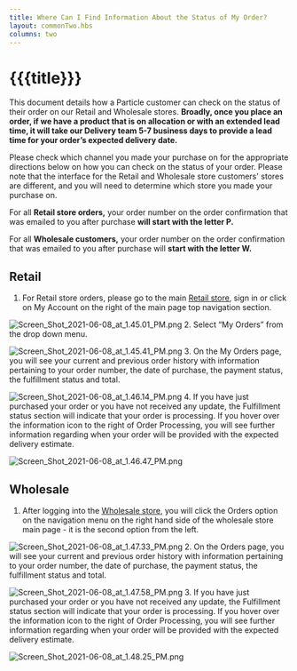 ```yaml
---
title: Where Can I Find Information About the Status of My Order?
layout: commonTwo.hbs
columns: two
---
```


# {{{title}}}
This document details how a Particle customer can check on the status of their order on our Retail and Wholesale stores. **Broadly, once you place an order, if we have a product that is on allocation or with an extended lead time, it will take our Delivery team 5-7 business days to provide a lead time for your order’s expected delivery date.**

  
Please check which channel you made your purchase on for the appropriate directions below on how you can check on the status of your order. Please note that the interface for the Retail and Wholesale store customers' stores are different, and you will need to determine which store you made your purchase on.   
  
For all **Retail store orders,** your order number on the order confirmation that was emailed to you after purchase **will start with the letter P.**   
  
For all **Wholesale customers,** your order number on the order confirmation that was emailed to you after purchase will **start with the letter W.**

## Retail

1. For Retail store orders, please go to the main [Retail store](https://store.particle.io/), sign in or click on My Account on the right of the main page top navigation section.  
    
![Screen_Shot_2021-06-08_at_1.45.01_PM.png](/assets/images/support/Screen_Shot_2021-06-08_at_1.45.01_PM.png)
2. Select “My Orders” from the drop down menu.  
    
![Screen_Shot_2021-06-08_at_1.45.41_PM.png](/assets/images/support/Screen_Shot_2021-06-08_at_1.45.41_PM.png)
3. On the My Orders page, you will see your current and previous order history with information pertaining to your order number, the date of purchase, the payment status, the fulfillment status and total.  
    
![Screen_Shot_2021-06-08_at_1.46.14_PM.png](/assets/images/support/Screen_Shot_2021-06-08_at_1.46.14_PM.png)
4. If you have just purchased your order or you have not received any update, the Fulfillment status section will indicate that your order is processing. If you hover over the information icon to the right of Order Processing, you will see further information regarding when your order will be provided with the expected delivery estimate.  
    
![Screen_Shot_2021-06-08_at_1.46.47_PM.png](/assets/images/support/Screen_Shot_2021-06-08_at_1.46.47_PM.png)

## Wholesale

1. After logging into the [Wholesale store](https://wholesale.particle.io/), you will click the Orders option on the navigation menu on the right hand side of the wholesale store main page - it is the second option from the left.  
    
![Screen_Shot_2021-06-08_at_1.47.33_PM.png](/assets/images/support/Screen_Shot_2021-06-08_at_1.47.33_PM.png)
2. On the Orders page, you will see your current and previous order history with information pertaining to your order number, the date of purchase, the payment status, the fulfillment status and total.  
    
![Screen_Shot_2021-06-08_at_1.47.58_PM.png](/assets/images/support/Screen_Shot_2021-06-08_at_1.47.58_PM.png)
3. If you have just purchased your order or you have not received any update, the Fulfillment status section will indicate that your order is processing. If you hover over the information icon to the right of Order Processing, you will see further information regarding when your order will be provided with the expected delivery estimate.  
    
![Screen_Shot_2021-06-08_at_1.48.25_PM.png](/assets/images/support/Screen_Shot_2021-06-08_at_1.48.25_PM.png)
